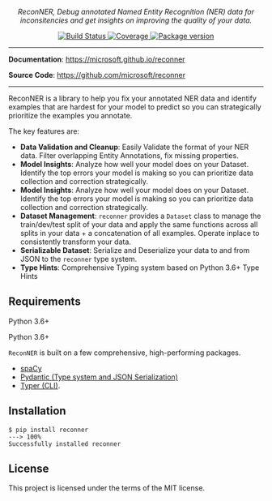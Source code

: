 <p align="center">
    <em>ReconNER, Debug annotated Named Entity Recognition (NER) data for inconsitencies and get insights on improving the quality of your data.</em>
</p>
<p align="center">
<a href="https://dev.azure.com/microsoft1137/ReconNER/_build" target="_blank">
    <img src="https://dev.azure.com/microsoft1137/ReconNER/_apis/build/status/microsoft.reconner?branchName=master" alt="Build Status">
</a>
<a href="https://codecov.io/gh/microsoft/reconner">
  <img src="https://codecov.io/gh/microsoft/reconner/branch/master/graph/badge.svg" alt="Coverage"/>
</a>
<a href="https://pypi.org/project/reconner" target="_blank">
    <img src="https://badge.fury.io/py/reconner.svg" alt="Package version">
</a>
</p>

---

**Documentation**: <a href="https://microsoft.github.io/reconner" target="_blank">https://microsoft.github.io/reconner</a>

**Source Code**: <a href="https://github.com/microsoft/reconner" target="_blank">https://github.com/microsoft/reconner</a>

---

ReconNER is a library to help you fix your annotated NER data and identify examples that are hardest for your model to predict so you can strategically prioritize the examples you annotate. 

The key features are:

* **Data Validation and Cleanup**: Easily Validate the format of your NER data. Filter overlapping Entity Annotations, fix missing properties.
* **Model Insights**: Analyze how well your model does on your Dataset. Identify the top errors your model is making so you can prioritize data collection and correction strategically.
* **Model Insights**: Analyze how well your model does on your Dataset. Identify the top errors your model is making so you can prioritize data collection and correction strategically.
* **Dataset Management**: `reconner` provides a `Dataset` class to manage the train/dev/test split of your data and apply the same functions across all splits in your data + a concatenation of all examples. Operate inplace to consistently transform your data.
* **Serializable Dataset**: Serialize and Deserialize your data to and from JSON to the `reconner` type system. 
* **Type Hints**: Comprehensive Typing system based on Python 3.6+ Type Hints

## Requirements

Python 3.6+

Python 3.6+

`ReconNER` is built on a few comprehensive, high-performing packages.

* <a href="https://spacy.io" class="external-link" target="_blank">spaCy</a>
* <a href="https://pydantic-docs.helpmanual.io/" class="external-link" target="_blank">Pydantic (Type system and JSON Serialization)</a>
* <a href="https://typer.tiangolo.com" class="external-link" target="_blank">Typer (CLI)</a>.


## Installation

<div class="termy">

```console
$ pip install reconner
---> 100%
Successfully installed reconner
```

</div>

## License

This project is licensed under the terms of the MIT license.
